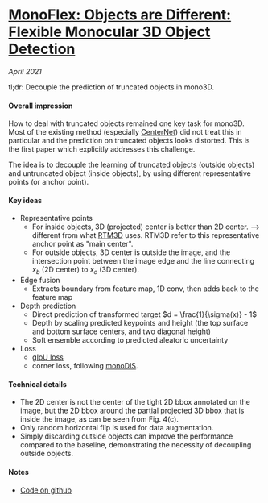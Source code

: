 # [MonoFlex: Objects are Different: Flexible Monocular 3D Object Detection](https://arxiv.org/abs/2104.02323)

_April 2021_

tl;dr: Decouple the prediction of truncated objects in mono3D.

#### Overall impression
How to deal with truncated objects remained one key task for mono3D. Most of the existing method (especially [CenterNet](centernet.md)) did not treat this in particular and the prediction on truncated objects looks distorted. This is the first paper which explicitly addresses this challenge. 

The idea is to decouple the learning of truncated objects (outside objects) and untruncated object (inside objects), by using different representative points (or anchor point).

#### Key ideas
- Representative points
	- For inside objects, 3D (projected) center is better than 2D center. --> different from what [RTM3D](rtm3d.md) uses. RTM3D refer to this representative anchor point as "main center". 
	- For outside objects, 3D center is outside the image, and the intersection point between the image edge and the line connecting $x_b$ (2D center) to $x_c$ (3D center).
- Edge fusion
	- Extracts boundary from feature map, 1D conv, then adds back to the feature map
- Depth prediction
	- Direct prediction of transformed target $d = \frac{1}{\sigma(x)} - 1$
	- Depth by scaling predicted keypoints and height (the top surface and bottom surface centers, and two diagonal height)
	- Soft ensemble according to predicted aleatoric uncertainty
- Loss
	- [gIoU loss](giou.md)
	- corner loss, following [monoDIS](monodis.md).

#### Technical details
- The 2D center is not the center of the tight 2D bbox annotated on the image, but the 2D bbox around the partial projected 3D bbox that is inside the image, as can be seen from Fig. 4(c).
- Only random horizontal flip is used for data augmentation. 
- Simply discarding outside objects can improve the performance compared to the baseline, demonstrating the necessity of decoupling outside objects. 

#### Notes
- [Code on github](https://github.com/zhangyp15/MonoFlex)

